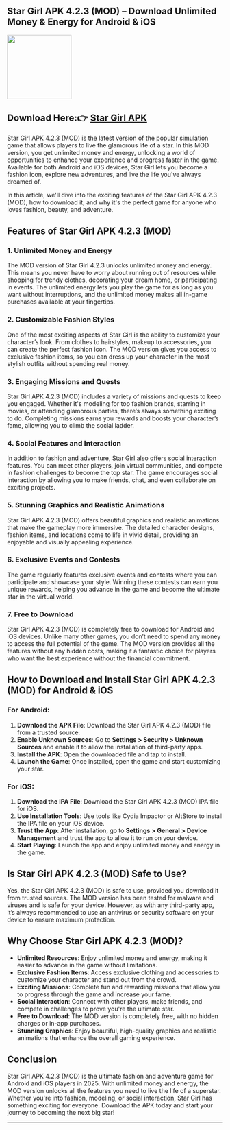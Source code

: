 ## Star Girl APK 4.2.3 (MOD) – Download Unlimited Money & Energy for Android & iOS

<img src="https://github.com/user-attachments/assets/fb58d084-cda9-49d5-b55b-23419a9a43d4" width="150" />

## Download Here:👉 [Star Girl APK](https://apkbros.com/star-girl-apk/)

Star Girl APK 4.2.3 (MOD) is the latest version of the popular simulation game that allows players to live the glamorous life of a star. In this MOD version, you get unlimited money and energy, unlocking a world of opportunities to enhance your experience and progress faster in the game. Available for both Android and iOS devices, Star Girl lets you become a fashion icon, explore new adventures, and live the life you've always dreamed of.

In this article, we'll dive into the exciting features of the Star Girl APK 4.2.3 (MOD), how to download it, and why it's the perfect game for anyone who loves fashion, beauty, and adventure.

## Features of Star Girl APK 4.2.3 (MOD)

### 1. **Unlimited Money and Energy**
The MOD version of Star Girl 4.2.3 unlocks unlimited money and energy. This means you never have to worry about running out of resources while shopping for trendy clothes, decorating your dream home, or participating in events. The unlimited energy lets you play the game for as long as you want without interruptions, and the unlimited money makes all in-game purchases available at your fingertips.

### 2. **Customizable Fashion Styles**
One of the most exciting aspects of Star Girl is the ability to customize your character’s look. From clothes to hairstyles, makeup to accessories, you can create the perfect fashion icon. The MOD version gives you access to exclusive fashion items, so you can dress up your character in the most stylish outfits without spending real money.

### 3. **Engaging Missions and Quests**
Star Girl APK 4.2.3 (MOD) includes a variety of missions and quests to keep you engaged. Whether it's modeling for top fashion brands, starring in movies, or attending glamorous parties, there’s always something exciting to do. Completing missions earns you rewards and boosts your character’s fame, allowing you to climb the social ladder.

### 4. **Social Features and Interaction**
In addition to fashion and adventure, Star Girl also offers social interaction features. You can meet other players, join virtual communities, and compete in fashion challenges to become the top star. The game encourages social interaction by allowing you to make friends, chat, and even collaborate on exciting projects.

### 5. **Stunning Graphics and Realistic Animations**
Star Girl APK 4.2.3 (MOD) offers beautiful graphics and realistic animations that make the gameplay more immersive. The detailed character designs, fashion items, and locations come to life in vivid detail, providing an enjoyable and visually appealing experience.

### 6. **Exclusive Events and Contests**
The game regularly features exclusive events and contests where you can participate and showcase your style. Winning these contests can earn you unique rewards, helping you advance in the game and become the ultimate star in the virtual world.

### 7. **Free to Download**
Star Girl APK 4.2.3 (MOD) is completely free to download for Android and iOS devices. Unlike many other games, you don’t need to spend any money to access the full potential of the game. The MOD version provides all the features without any hidden costs, making it a fantastic choice for players who want the best experience without the financial commitment.

## How to Download and Install Star Girl APK 4.2.3 (MOD) for Android & iOS

### **For Android:**
1. **Download the APK File**: Download the Star Girl APK 4.2.3 (MOD) file from a trusted source.
2. **Enable Unknown Sources**: Go to **Settings > Security > Unknown Sources** and enable it to allow the installation of third-party apps.
3. **Install the APK**: Open the downloaded file and tap to install.
4. **Launch the Game**: Once installed, open the game and start customizing your star.

### **For iOS:**
1. **Download the IPA File**: Download the Star Girl APK 4.2.3 (MOD) IPA file for iOS.
2. **Use Installation Tools**: Use tools like Cydia Impactor or AltStore to install the IPA file on your iOS device.
3. **Trust the App**: After installation, go to **Settings > General > Device Management** and trust the app to allow it to run on your device.
4. **Start Playing**: Launch the app and enjoy unlimited money and energy in the game.

## Is Star Girl APK 4.2.3 (MOD) Safe to Use?

Yes, the Star Girl APK 4.2.3 (MOD) is safe to use, provided you download it from trusted sources. The MOD version has been tested for malware and viruses and is safe for your device. However, as with any third-party app, it’s always recommended to use an antivirus or security software on your device to ensure maximum protection.

## Why Choose Star Girl APK 4.2.3 (MOD)?

- **Unlimited Resources**: Enjoy unlimited money and energy, making it easier to advance in the game without limitations.
- **Exclusive Fashion Items**: Access exclusive clothing and accessories to customize your character and stand out from the crowd.
- **Exciting Missions**: Complete fun and rewarding missions that allow you to progress through the game and increase your fame.
- **Social Interaction**: Connect with other players, make friends, and compete in challenges to prove you're the ultimate star.
- **Free to Download**: The MOD version is completely free, with no hidden charges or in-app purchases.
- **Stunning Graphics**: Enjoy beautiful, high-quality graphics and realistic animations that enhance the overall gaming experience.

## Conclusion
Star Girl APK 4.2.3 (MOD) is the ultimate fashion and adventure game for Android and iOS players in 2025. With unlimited money and energy, the MOD version unlocks all the features you need to live the life of a superstar. Whether you're into fashion, modeling, or social interaction, Star Girl has something exciting for everyone. Download the APK today and start your journey to becoming the next big star!

---
